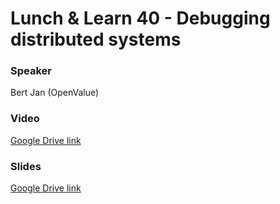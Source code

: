 # Lunch & Learn 40 - Debugging distributed systems

### Speaker
Bert Jan (OpenValue)

### Video
[Google Drive link](https://drive.google.com/file/d/1c3YRZ3nTTpthEXZP3LM0di7daxFfub7l/view?usp=sharing)

### Slides
[Google Drive link](https://drive.google.com/file/d/1N04c4vf7AmsZ-NKL9tPI7o9F4wqNCrRt/view?usp=sharing)
